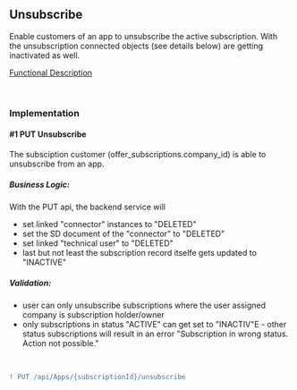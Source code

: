 ## Unsubscribe

Enable customers of an app to unsubscribe the active subscription.
With the unsubscription connected objects (see details below) are getting inactivated as well.

[Functional Description](/docs/04.%20App(s)/05.%20App%20Subscription/05.%20App%20Unsubscribe.md)

<br>

### Implementation 

#### #1 PUT Unsubscribe

The subsciption customer (offer_subscriptions.company_id) is able to unsubscribe from an app.
<br>

##### Business Logic:  
With the PUT api, the backend service will
* set linked "connector" instances to "DELETED"
* set the SD document of the "connector" to "DELETED"
* set linked "technical user" to "DELETED"
* last but not least the subscription record itselfe gets updated to "INACTIVE"

##### Validation:
* user can only unsubscribe subscriptions where the user assigned company is subscription holder/owner
* only subscriptions in status "ACTIVE" can get set to "INACTIV"E - other status subscriptions will result in an error "Subscription in wrong status. Action not possible."

<br>

```diff
! PUT /api/Apps/{subscriptionId}/unsubscribe
```

<br>
<br>
